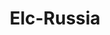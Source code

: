 ---
layout: single-rating-store
title: Elc-Russia
description: Центр раннего развития
year: 2014
delivery: по РФ от 2000 руб.
url-ad: https://ad.admitad.com/g/zsg73b6xxzbaaff9d7dd3b3f9ded13/
assortment: игрушки, средства гигиены.
discounts: Скидки до 10%
image: /assets/banners/banner-354647aad2855c33a1df76fb99017d62.jpg
---